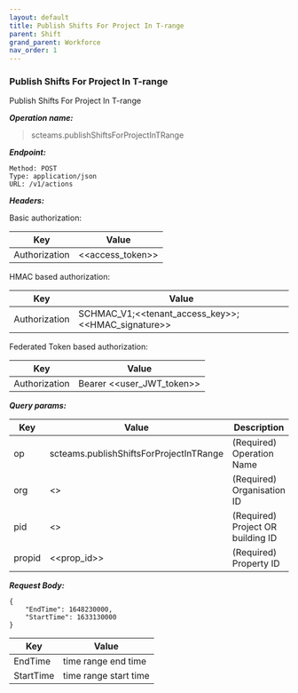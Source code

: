 ```yaml
---
layout: default
title: Publish Shifts For Project In T-range
parent: Shift
grand_parent: Workforce
nav_order: 1
---
```



### Publish Shifts For Project In T-range

Publish Shifts For Project In T-range

***Operation name:***

> scteams.publishShiftsForProjectInTRange

***Endpoint:***

```
Method: POST
Type: application/json
URL: /v1/actions
```

***Headers:***

Basic authorization:

|Key|Value|
|---|---|
|Authorization|<<access_token>>|


HMAC based authorization:

|Key|Value|
|---|---|
|Authorization|SCHMAC_V1;<<tenant_access_key>>;<<HMAC_signature>>|

Federated Token based authorization:

|Key|Value|
|---|---|
|Authorization|Bearer <<user_JWT_token>>|

***Query params:***

| Key | Value | Description |
| --- | ------|-------------|
| op | scteams.publishShiftsForProjectInTRange | (Required) Operation Name |
| org | <<org>> | (Required) Organisation ID |
| pid | <<pid>> | (Required) Project OR building ID |
| propid | <<prop_id>> | (Required) Property ID |


***Request Body:***

```
{
    "EndTime": 1648230000,
    "StartTime": 1633130000
}
```

|Key|Value|
|---|---|
|EndTime|time range end time|
|StartTime|time range start time|